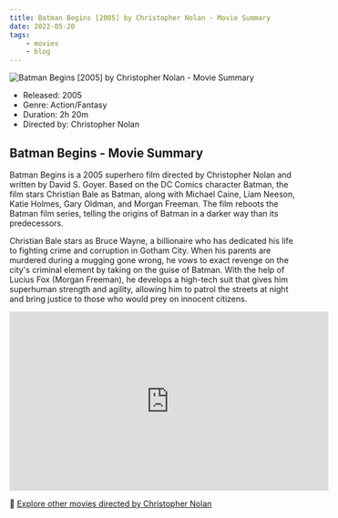 ```yaml
---
title: Batman Begins [2005] by Christopher Nolan - Movie Summary
date: 2022-05-20
tags:
    - movies
    - blog
---
```


![Batman Begins [2005] by Christopher Nolan - Movie Summary](/images/movie-batman-begins.jpg)

- Released: 2005
- Genre: Action/Fantasy
- Duration: 2h 20m
- Directed by: Christopher Nolan

## Batman Begins - Movie Summary

Batman Begins is a 2005 superhero film directed by Christopher Nolan and written by David S. Goyer. Based on the DC Comics character Batman, the film stars Christian Bale as Batman, along with Michael Caine, Liam Neeson, Katie Holmes, Gary Oldman, and Morgan Freeman. The film reboots the Batman film series, telling the origins of Batman in a darker way than its predecessors.

Christian Bale stars as Bruce Wayne, a billionaire who has dedicated his life to fighting crime and corruption in Gotham City. When his parents are murdered during a mugging gone wrong, he vows to exact revenge on the city's criminal element by taking on the guise of Batman. With the help of Lucius Fox (Morgan Freeman), he develops a high-tech suit that gives him superhuman strength and agility, allowing him to patrol the streets at night and bring justice to those who would prey on innocent citizens.

<iframe width="560" height="315" src="https://www.youtube-nocookie.com/embed/QhPqez3CwiM" title="YouTube video player" frameborder="0" allow="accelerometer; autoplay; clipboard-write; encrypted-media; gyroscope; picture-in-picture" allowfullscreen></iframe>

🍿 [Explore other movies directed by Christopher Nolan](/)